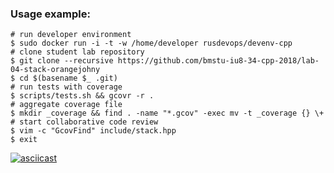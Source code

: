 ### Usage example:

```Shell
# run developer environment
$ sudo docker run -i -t -w /home/developer rusdevops/devenv-cpp
# clone student lab repository
$ git clone --recursive https://github.com/bmstu-iu8-34-cpp-2018/lab-04-stack-orangejohny 
$ cd $(basename $_ .git)
# run tests with coverage
$ scripts/tests.sh && gcovr -r .
# aggregate coverage file
$ mkdir _coverage && find . -name "*.gcov" -exec mv -t _coverage {} \+
# start collaborative code review
$ vim -c "GcovFind" include/stack.hpp
$ exit
```

[![asciicast](https://asciinema.org/a/211861.svg)](https://asciinema.org/a/211861)
